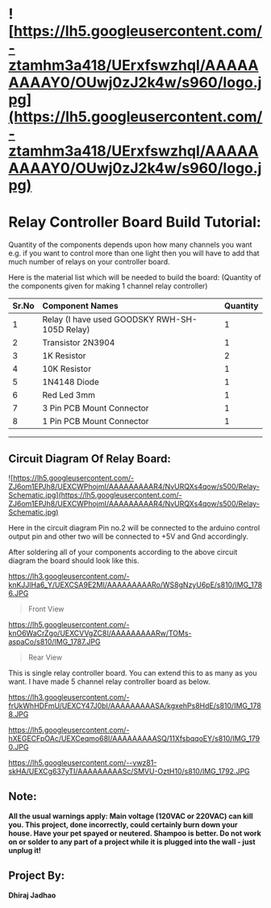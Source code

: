 # ![https://lh5.googleusercontent.com/-ztamhm3a418/UErxfswzhqI/AAAAAAAAAY0/OUwj0zJ2k4w/s960/logo.jpg](https://lh5.googleusercontent.com/-ztamhm3a418/UErxfswzhqI/AAAAAAAAAY0/OUwj0zJ2k4w/s960/logo.jpg) #




# Relay Controller Board Build Tutorial: #


Quantity of the components depends upon how many channels you want e.g. if you want to control more than one light then you will have to add that much number of relays on your controller board.


Here is the material list which will be needed to build the board:
(Quantity of the components given for making 1 channel relay controller)




| **Sr.No** | **Component Names** | **Quantity** |
|:----------|:--------------------|:-------------|
| 1         | Relay (I have used GOODSKY RWH-SH-105D Relay) | 1            |
| 2         | Transistor 2N3904   | 1            |
| 3         | 1K Resistor         | 2            |
| 4         | 10K Resistor        | 1            |
| 5         | 1N4148 Diode        | 1            |
| 6         | Red Led 3mm         | 1            |
| 7         | 3 Pin PCB Mount Connector | 1            |
| 8         | 1 Pin PCB Mount Connector | 1            |



---



## Circuit Diagram Of Relay Board: ##


![https://lh5.googleusercontent.com/-ZJ6om1EPJh8/UEXCWPhojmI/AAAAAAAAAR4/NvURQXs4qow/s500/Relay-Schematic.jpg](https://lh5.googleusercontent.com/-ZJ6om1EPJh8/UEXCWPhojmI/AAAAAAAAAR4/NvURQXs4qow/s500/Relay-Schematic.jpg)

Here in the circuit diagram Pin no.2 will be connected to the arduino control output pin and other two will be connected to +5V and Gnd accordingly.


After soldering all of your components according to the above circuit diagram the board should look like this.



https://lh3.googleusercontent.com/-knKJJlHa6_Y/UEXCSA9E2MI/AAAAAAAAARo/WS8gNzyU6pE/s810/IMG_1786.JPG

> Front View


https://lh5.googleusercontent.com/-knO6WaCrZgo/UEXCVVgZC8I/AAAAAAAAARw/TOMs-aspaCo/s810/IMG_1787.JPG

> Rear View


This is single relay controller board. You can extend this to as many as you want. I have made 5 channel relay controller board as below.


https://lh3.googleusercontent.com/-frUkWhHDFmU/UEXCY47J0bI/AAAAAAAAASA/kgxehPs8HdE/s810/IMG_1788.JPG



https://lh5.googleusercontent.com/-hXEGECFpOAc/UEXCeqmo68I/AAAAAAAAASQ/11XfsbqqoEY/s810/IMG_1790.JPG



https://lh5.googleusercontent.com/--vwz81-skHA/UEXCg637yTI/AAAAAAAAASc/SMVU-OztH10/s810/IMG_1792.JPG



## Note: ##
**All the usual warnings apply: Main voltage (120VAC or 220VAC) can kill you. This project, done incorrectly, could certainly burn down your house. Have your pet spayed or neutered. Shampoo is better. Do not work on or solder to any part of a project while it is plugged into the wall - just unplug it!**


## Project By: ##
**Dhiraj Jadhao**